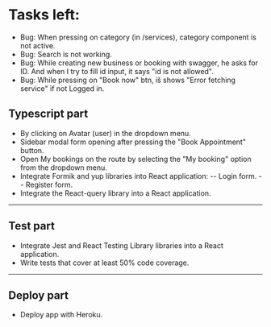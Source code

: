 # Tasks left:

- Bug: When pressing on category (in /services), category component is not active.
- Bug: Search is not working.
- Bug: While creating new business or booking with swagger, he asks for ID. And when I try to fill id input, it says "id is not allowed".
- Bug: While pressing on "Book now" btn, iš shows "Error fetching service" if not Logged in.

## Typescript part

- By clicking on Avatar (user) in the dropdown menu.
- Sidebar modal form opening after pressing the "Book Appointment" button.
- Open My bookings on the route by selecting the "My booking" option from the dropdown menu.
- Integrate Formik and yup libraries into React application:
  -- Login form.
  -- Register form.
- Integrate the React-query library into a React application.

---

## Test part

- Integrate Jest and React Testing Library libraries into a React application.
- Write tests that cover at least 50% code coverage.

---

## Deploy part

- Deploy app with Heroku.
